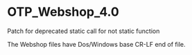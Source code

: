 # OTP_Webshop_4.0
Patch for deprecated static call for not static function

The Webshop files have Dos/Windows base CR-LF end of file. 
